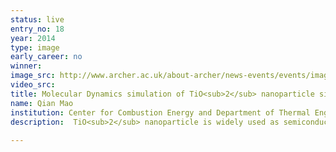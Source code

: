 ```yaml
---
status: live
entry_no: 18
year: 2014
type: image 
early_career: no 
winner: 
image_src: http://www.archer.ac.uk/about-archer/news-events/events/image-comp/gallery-2014/18_Entry_800.jpg
video_src: 
title: Molecular Dynamics simulation of TiO<sub>2</sub> nanoparticle sintering process in flame-synthesized nanoaerosol system.
name: Qian Mao
institution: Center for Combustion Energy and Department of Thermal Engineering, Tsinghua University
description:  TiO<sub>2</sub> nanoparticle is widely used as semiconductor, dye-sensitized solar cell, catalyst support and so on. Flame synthesis is an effective way to produce pure anatase nanoparticles with diameter below 10nm. During the synthesis process, particles experience nucleation, surface growth, collision and sintering. Among them, sintering is an important stage to determine the final structure and size. Here, we use Lammps software to carry out molecule dynamics simulation to study the dynamic sintering process after off-center collision and unequal-sized sintering. Two interesting phenomenon have been found. One is phase transformation from anatase to rutile in the sintering after the off-center collision, the other is packaging meaning atoms from an amorphous smaller particle spread uniformly on the surface layer of the bigger particle. This image shows this dynamic process. The simulations were partly performed on ARCHER funded under the EPSRC project "UK Consortium on Mesoscale Engineering Sciences (UKCOMES)" (Grant No. EP/L00030X/1).
  
---
```

